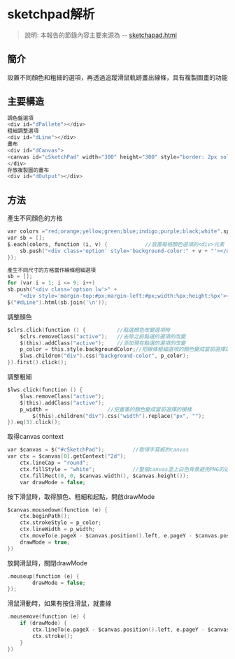 # sketchpad解析  
> 說明: 本報告的節錄內容主要來源為 -- [sketchapad.html](https://github.com/ccccourse/wp/blob/master/code/07-canvas/canvas/sketchapad.html)  
## 簡介  
設置不同顏色和粗細的選項，再透過追蹤滑鼠軌跡畫出線條，具有複製圖畫的功能  
## 主要構造  
```c 
調色盤選項  
<div id="dPallete"></div>  
粗細調整選項  
<div id="dLine"></div>  
畫布  
<div id="dCanvas">  
<canvas id="cSketchPad" width="300" height="300" style="border: 2px solid gray" >  
</div>  
存放複製圖的畫布    
<div id="dOutput"></div>  
``` 
## 方法 
產生不同顏色的方格  
``` c  
var colors ="red;orange;yellow;green;blue;indigo;purple;black;white".split(';');
var sb = [];
$.each(colors, function (i, v) {            //放置每格顏色選項的<div>元素
    sb.push("<div class='option' style='background-color:" + v + "'></div>");
});
```
```c
產生不同尺寸的方格當作線條粗細選項
sb = [];
for (var i = 1; i <= 9; i++)            
sb.push("<div class='option lw'>" +
    "<div style='margin-top:#px;margin-left:#px;width:%px;height:%px'></div></div>".replace(/%/g, i).replace(/#/g, 10 - i / 2));
$("#dLine").html(sb.join('\n'));
``` 
調整顏色  
```c   
$clrs.click(function () {          //點選顏色改變選項時  
    $clrs.removeClass("active");   //去除之前點選的選項的改變  
    $(this).addClass("active");    //添加現在點選的選項的改變  
    p_color = this.style.backgroundColor;//把線條粗細選項的顏色變成當前選擇的顏色  
    $lws.children("div").css("background-color", p_color);  
}).first().click();  
``` 
調整粗細  
```c 
$lws.click(function () {  
    $lws.removeClass("active");  
    $(this).addClass("active");  
    p_width =                   //把畫筆的顏色變成當前選擇的模樣  
        $(this).children("div").css("width").replace("px", "");  
}).eq(3).click();  
```
取得canvas context  
```c  
var $canvas = $("#cSketchPad");         //取得手寫板的canvas  
var ctx = $canvas[0].getContext("2d");  
    ctx.lineCap = "round";  
    ctx.fillStyle = "white";            //整個canvas塗上白色背景避免PNG的透明底色效果  
    ctx.fillRect(0, 0, $canvas.width(), $canvas.height());  
    var drawMode = false;  
```  
按下滑鼠時，取得顏色、粗細和起點，開啟drawMode  
```c  
$canvas.mousedown(function (e) {
    ctx.beginPath();          
    ctx.strokeStyle = p_color;
    ctx.lineWidth = p_width;
    ctx.moveTo(e.pageX - $canvas.position().left, e.pageY - $canvas.position().top);
    drawMode = true;
})
``` 
放開滑鼠時，關閉drawMode  
```c
.mouseup(function (e) {
        drawMode = false;
});
```  
滑鼠滑動時，如果有按住滑鼠，就畫線  
```c 
.mousemove(function (e) {
    if (drawMode) {
        ctx.lineTo(e.pageX - $canvas.position().left, e.pageY - $canvas.position().top);
        ctx.stroke();
    }
})
```
